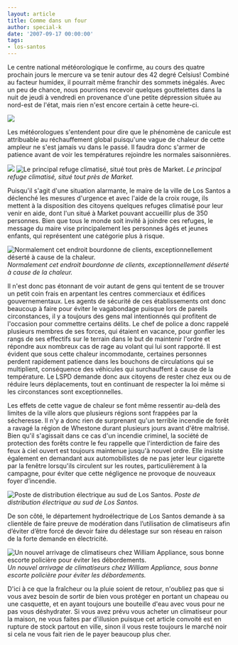 ```yaml
---
layout: article
title: Comme dans un four
author: special-k
date: '2007-09-17 00:00:00'
tags:
- los-santos
---
```


Le centre national météorologique le confirme, au cours des quatre prochain jours le mercure va se tenir autour des 42 degré Celsius! Combiné au facteur humidex, il pourrait même franchir des sommets inégalés. Avec un peu de chance, nous pourrions recevoir quelques gouttelettes dans la nuit de jeudi à vendredi en provenance d'une petite dépression située au nord-est de l'état, mais rien n'est encore certain à cette heure-ci.

![](/content/images/2005/01/Heatwave_-_wforecast.jpg)

Les météorologues s'entendent pour dire que le phénomène de canicule est attribuable au réchauffement global puisqu'une vague de chaleur de cette ampleur ne s'est jamais vu dans le passé. Il faudra donc s'armer de patience avant de voir les températures rejoindre les normales saisonnières.

![](/content/images/2005/01/Heatwave_-_medic1.jpg)
![Le principal refuge climatisé, situé tout près de Market.](/content/images/2005/01/Heatwave_-_medic2.jpg)
_Le principal refuge climatisé, situé tout près de Market._

Puisqu'il s'agit d'une situation alarmante, le maire de la ville de Los Santos a déclenché les mesures d'urgence et avec l'aide de la croix rouge, ils mettent à la disposition des citoyens quelques refuges climatisé pour leur venir en aide, dont l'un situé à Market pouvant accueillir plus de 350 personnes. Bien que tous le monde soit invité à joindre ces refuges, le message du maire vise principalement les personnes âgés et jeunes enfants, qui représentent une catégorie plus à risque.

![Normalement cet endroit bourdonne de clients, exceptionnellement déserté à cause de la chaleur.](/content/images/2005/01/Heatwave_-_nocrowd.jpg)
_Normalement cet endroit bourdonne de clients, exceptionnellement déserté à cause de la chaleur._[](/content/images/2005/01/Heatwave_-_article_title.jpg)

Il n'est donc pas étonnant de voir autant de gens qui tentent de se trouver un petit coin frais en arpentant les centres commerciaux et édifices gouvernementaux. Les agents de sécurité de ces établissements ont donc beaucoup à faire pour éviter le vagabondage puisque lors de pareils circonstances, il y a toujours des gens mal intentionnés qui profitent de l'occasion pour commettre certains délits. Le chef de police a donc rappelé plusieurs membres de ses forces, qui étaient en vacance, pour gonfler les rangs de ses effectifs sur le terrain dans le but de maintenir l'ordre et répondre aux nombreux cas de rage au volant qui lui sont rapporté. Il est évident que sous cette chaleur incommodante, certaines personnes perdent rapidement patience dans les bouchons de circulations qui se multiplient, conséquence des véhicules qui surchauffent à cause de la température. Le LSPD demande donc aux citoyens de rester chez eux ou de réduire leurs déplacements, tout en continuant de respecter la loi même si les circonstances sont exceptionnelles.

Les effets de cette vague de chaleur se font même ressentir au-delà des limites de la ville alors que plusieurs régions sont frappées par la sécheresse. Il n'y a donc rien de surprenant qu'un terrible incendie de forêt a ravagé la région de Whestone durant plusieurs jours avant d'être maîtrisé. Bien qu'il s'agissait dans ce cas d'un incendie criminel, la société de protection des forêts contre le feu rappelle que l'interdiction de faire des feux à ciel ouvert est toujours maintenue jusqu'à nouvel ordre. Elle insiste également en demandant aux automobilistes de ne pas jeter leur cigarette par la fenêtre lorsqu'ils circulent sur les routes, particulièrement à la campagne, pour éviter que cette négligence ne provoque de nouveaux foyer d’incendie.

![Poste de distribution électrique au sud de Los Santos.](/content/images/2005/01/Heatwave_-_hydrostation.jpg)
_Poste de distribution électrique au sud de Los Santos._

De son côté, le département hydroélectrique de Los Santos demande à sa clientèle de faire preuve de modération dans l’utilisation de climatiseurs afin d’éviter d’être forcé de devoir faire du délestage sur son réseau en raison de la forte demande en électricité.

![Un nouvel arrivage de climatiseurs chez William Appliance, sous bonne escorte policière pour éviter les débordements.](/content/images/2005/01/Heatwave_-_acdelivery.jpg)
_Un nouvel arrivage de climatiseurs chez William Appliance, sous bonne escorte policière pour éviter les débordements._

D'ici à ce que la fraîcheur ou la pluie soient de retour, n'oubliez pas que si vous avez besoin de sortir de bien vous protéger en portant un chapeau ou une casquette, et en ayant toujours une bouteille d'eau avec vous pour ne pas vous déshydrater. Si vous avez prévu vous acheter un climatiseur pour la maison, ne vous faites par d’illusion puisque cet article convoité est en rupture de stock partout en ville, sinon il vous reste toujours le marché noir si cela ne vous fait rien de le payer beaucoup plus cher.

<!--kg-card-end: markdown-->
